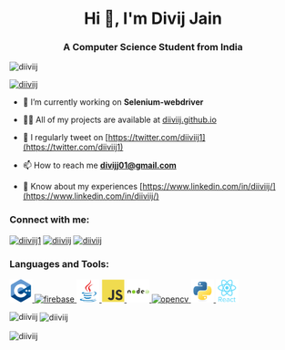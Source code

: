 <h1 align="center">Hi 👋, I'm Divij Jain</h1>
<h3 align="center">A Computer Science Student from India</h3>

<p align="left"> <img src="https://komarev.com/ghpvc/?username=diiviij&label=Profile%20views&color=0e75b6&style=flat" alt="diiviij" /> </p>

<p align="left"> <a href="https://github.com/ryo-ma/github-profile-trophy"><img src="https://github-profile-trophy.vercel.app/?username=diiviij" alt="diiviij" /></a> </p>

- 🔭 I’m currently working on **Selenium-webdriver**

- 👨‍💻 All of my projects are available at [diiviij.github.io](diiviij.github.io)

- 📝 I regularly tweet on [https://twitter.com/diiviij1](https://twitter.com/diiviij1)

- 📫 How to reach me **divijj01@gmail.com**

- 📄 Know about my experiences [https://www.linkedin.com/in/diiviij/](https://www.linkedin.com/in/diiviij/)

<h3 align="left">Connect with me:</h3>
<p align="left">
<a href="https://twitter.com/diiviij1" target="blank"><img align="center" src="https://raw.githubusercontent.com/rahuldkjain/github-profile-readme-generator/master/src/images/icons/Social/twitter.svg" alt="diiviij1" height="30" width="40" /></a>
<a href="https://linkedin.com/in/diiviij" target="blank"><img align="center" src="https://raw.githubusercontent.com/rahuldkjain/github-profile-readme-generator/master/src/images/icons/Social/linked-in-alt.svg" alt="diiviij" height="30" width="40" /></a>
<a href="https://instagram.com/diiviij" target="blank"><img align="center" src="https://raw.githubusercontent.com/rahuldkjain/github-profile-readme-generator/master/src/images/icons/Social/instagram.svg" alt="diiviij" height="30" width="40" /></a>
</p>

<h3 align="left">Languages and Tools:</h3>
<p align="left"> <a href="https://www.w3schools.com/cpp/" target="_blank" rel="noreferrer"> <img src="https://raw.githubusercontent.com/devicons/devicon/master/icons/cplusplus/cplusplus-original.svg" alt="cplusplus" width="40" height="40"/> </a> <a href="https://firebase.google.com/" target="_blank" rel="noreferrer"> <img src="https://www.vectorlogo.zone/logos/firebase/firebase-icon.svg" alt="firebase" width="40" height="40"/> </a> <a href="https://www.java.com" target="_blank" rel="noreferrer"> <img src="https://raw.githubusercontent.com/devicons/devicon/master/icons/java/java-original.svg" alt="java" width="40" height="40"/> </a> <a href="https://developer.mozilla.org/en-US/docs/Web/JavaScript" target="_blank" rel="noreferrer"> <img src="https://raw.githubusercontent.com/devicons/devicon/master/icons/javascript/javascript-original.svg" alt="javascript" width="40" height="40"/> </a> <a href="https://nodejs.org" target="_blank" rel="noreferrer"> <img src="https://raw.githubusercontent.com/devicons/devicon/master/icons/nodejs/nodejs-original-wordmark.svg" alt="nodejs" width="40" height="40"/> </a> <a href="https://opencv.org/" target="_blank" rel="noreferrer"> <img src="https://www.vectorlogo.zone/logos/opencv/opencv-icon.svg" alt="opencv" width="40" height="40"/> </a> <a href="https://www.python.org" target="_blank" rel="noreferrer"> <img src="https://raw.githubusercontent.com/devicons/devicon/master/icons/python/python-original.svg" alt="python" width="40" height="40"/> </a> <a href="https://reactjs.org/" target="_blank" rel="noreferrer"> <img src="https://raw.githubusercontent.com/devicons/devicon/master/icons/react/react-original-wordmark.svg" alt="react" width="40" height="40"/> </a> </p>

<p><img align="left" src="https://github-readme-stats.vercel.app/api/top-langs?username=diiviij&show_icons=true&locale=en&layout=compact" alt="diiviij" /></p>

<p>&nbsp;<img align="center" src="https://github-readme-stats.vercel.app/api?username=diiviij&show_icons=true&locale=en" alt="diiviij" /></p>

<p><img align="center" src="https://github-readme-streak-stats.herokuapp.com/?user=diiviij&" alt="diiviij" /></p>
